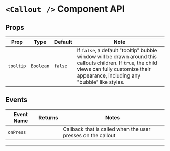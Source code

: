 # `<Callout />` Component API

## Props

| Prop | Type | Default | Note |
|---|---|---|---|
| `tooltip` | `Boolean` | `false` | If `false`, a default "tooltip" bubble window will be drawn around this callouts children. If `true`, the child views can fully customize their appearance, including any "bubble" like styles.


## Events

| Event Name | Returns | Notes
|---|---|---|
| `onPress` |  | Callback that is called when the user presses on the callout



---

